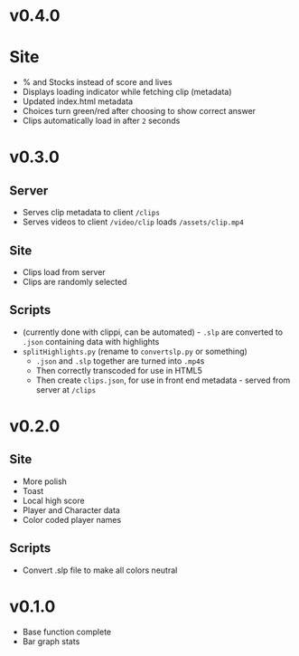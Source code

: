 # v0.4.0
# Site
* % and Stocks instead of score and lives
* Displays loading indicator while fetching clip (metadata)
* Updated index.html metadata
* Choices turn green/red after choosing to show correct answer
* Clips automatically load in after `2` seconds

# v0.3.0
## Server
* Serves clip metadata to client `/clips` 
* Serves videos to client `/video/clip` loads `/assets/clip.mp4`


## Site
* Clips load from server
* Clips are randomly selected

## Scripts
* (currently done with clippi, can be automated) - `.slp` are converted to `.json` containing data with highlights
* `splitHighlights.py` (rename to `convertslp.py` or something) 
  * `.json` and `.slp` together are turned into `.mp4`s
  * Then correctly transcoded for use in HTML5
  * Then create `clips.json`, for use in front end metadata - served from server at `/clips`

# v0.2.0
## Site
* More polish
* Toast
* Local high score
* Player and Character data
* Color coded player names
## Scripts
* Convert .slp file to make all colors neutral

# v0.1.0
* Base function complete
* Bar graph stats